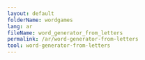```yaml
---
layout: default
folderName: wordgames
lang: ar
fileName: word_generator_from_letters
permalink: /ar/word-generator-from-letters
tool: word-generator-from-letters
---
```

